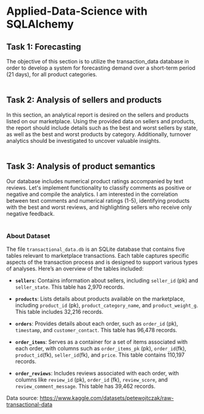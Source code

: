 # Applied-Data-Science with SQLAlchemy

## Task 1: Forecasting<br>
The objective of this section is to utilize the transaction_data database in order to develop a system for forecasting demand over a short-term period (21 days), for all product categories.<br><br>

## Task 2: Analysis of sellers and products<br>
In this section, an analytical report is desired on the sellers and products listed on our marketplace. Using the provided data on sellers and products, the report should include details such as the best and worst sellers by state, as well as the best and worst products by category. Additionally, turnover analytics should be investigated to uncover valuable insights.<br><br>

## Task 3: Analysis of product semantics<br>
Our database includes numerical product ratings accompanied by text reviews. Let's implement functionality to classify comments as positive or negative and compile the analytics. I am interested in the correlation between text comments and numerical ratings (1-5), identifying products with the best and worst reviews, and highlighting sellers who receive only negative feedback.<br><br>

### About Dataset 
The file `transactional_data.db` is an SQLite database that contains five tables relevant to marketplace transactions. Each table captures specific aspects of the transaction process and is designed to support various types of analyses. Here’s an overview of the tables included:

- **`sellers`**: Contains information about sellers, including `seller_id` (pk) and `seller_state`. This table has 2,970 records.
  
- **`products`**: Lists details about products available on the marketplace, including `product_id` (pk), `product_category_name`, and `product_weight_g`. This table includes 32,216 records.

- **`orders`**: Provides details about each order, such as `order_id` (pk), `timestamp`, and `customer_contact`. This table has 96,478 records.

- **`order_items`**: Serves as a container for a set of items associated with each order, with columns such as `order_items_pk` 
(pk), `order_id`(fk), `product_id`(fk), `seller_id`(fk), and `price`. This table contains 110,197 records.

- **`order_reviews`**: Includes reviews associated with each order, with columns like `review_id` (pk), `order_id` (fk), `review_score`, and `review_comment_message`. This table has 39,462 records.

Data source: https://www.kaggle.com/datasets/petewojtczak/raw-transactional-data
